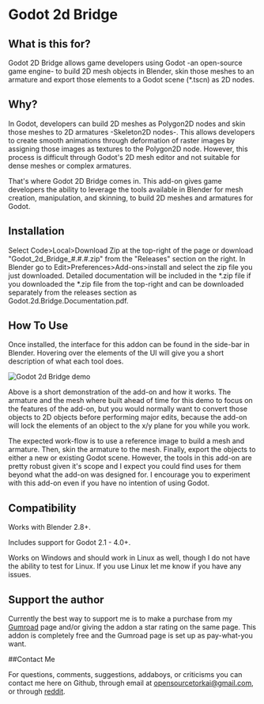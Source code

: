 # Godot 2d Bridge

## What is this for?

Godot 2D Bridge allows game developers using Godot -an open-source game engine- to build 2D mesh objects in Blender, skin those meshes to an armature and export those elements to a Godot scene (*.tscn) as 2D nodes.

## Why?

In Godot, developers can build 2D meshes as Polygon2D nodes and skin those meshes to 2D armatures -Skeleton2D nodes-. This allows developers to create smooth animations through deformation of raster images by assigning those images as textures to the Polygon2D node. However, this process is difficult through Godot's 2D mesh editor and not suitable for dense meshes or complex armatures.

That's where Godot 2D Bridge comes in. This add-on gives game developers the ability to leverage the tools available in Blender for mesh creation, manipulation, and skinning, to build 2D meshes and armatures for Godot.

## Installation

Select Code>Local>Download Zip at the top-right of the page or download "Godot_2d_Bridge_#.#.#.zip" from the "Releases" section on the right. In Blender go to Edit>Preferences>Add-ons>install and select the zip file you just downloaded. Detailed documentation will be included in the *.zip file if you downloaded the *.zip file from the top-right and can be downloaded separately from the releases section as Godot.2d.Bridge.Documentation.pdf.


## How To Use

Once installed, the interface for this addon can be found in the side-bar in Blender. Hovering over the elements of the UI will give you a short description of what each tool does.

![Godot 2d Bridge demo](https://public-files.gumroad.com/7bmevsbb5jqn686b3m52am7w5v4z)

Above is a short demonstration of the add-on and how it works. The armature and the mesh where built ahead of time for this demo to focus on the features of the add-on, but you would normally want to convert those objects to 2D objects before performing major edits, because the add-on will lock the elements of an object to the x/y plane for you while you work.

The expected work-flow is to use a reference image to build a mesh and armature. Then, skin the armature to the mesh. Finally, export the objects to either a new or existing Godot scene. However, the tools in this add-on are pretty robust given it's scope and I expect you could find uses for them beyond what the add-on was designed for. I encourage you to experiment with this add-on even if you have no intention of using Godot.

## Compatibility

Works with Blender 2.8+.

Includes support for Godot 2.1 - 4.0+.

Works on Windows and should work in Linux as well, though I do not have the ability to test for Linux. If you use Linux let me know if you have any issues.

## Support the author

Currently the best way to support me is to make a purchase from my [Gumroad](https://torkai.gumroad.com/l/godot2dbridge) page and/or giving the addon a star rating on the same page. This addon is completely free and the Gumroad page is set up as pay-what-you want.

##Contact Me

For questions, comments, suggestions, addaboys, or criticisms you can contact me here on Github, through email at opensourcetorkai@gmail.com, or through [reddit](https://www.reddit.com/user/Tor-Kai).

